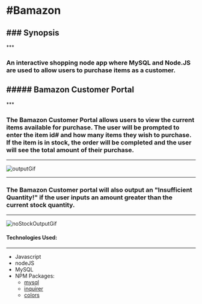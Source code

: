 <h1>#Bamazon</h1>

<h2>### Synopsis</h2>
***

<h3>An interactive shopping node app where MySQL and Node.JS are used to allow users to purchase items as a customer.</h3>

<h2>##### Bamazon Customer Portal</h2>
***

<h3>The Bamazon Customer Portal allows users to view the current items available for purchase.  The user will be prompted to enter the item id# and how many items they wish to purchase.  If the item is in stock, the order will be completed and the user will see the total amount of their purchase.</h3>

***
![outputGif](https://media.giphy.com/media/xUOxf7kFEggyHQZoxG/giphy.gif)

***
<h3>The Bamazon Customer portal will also output an "Insufficient Quantity!" if the user inputs an amount greater than the current stock quantity.</h3>

***
![noStockOutputGif](https://media.giphy.com/media/xT0xeMJ2yq3TjEoigU/giphy.gif)

#### Technologies Used:
***

* Javascript
* nodeJS
* MySQL
* NPM Packages:
	- [mysql](github.com/mysqljs/mysql)
	- [inquirer](github.com/SBoudrias/Inquirer.js)
	- [colors](github.com/Marak/colors.js)

